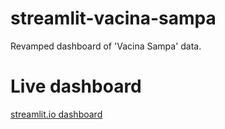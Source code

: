 # streamlit-vacina-sampa

Revamped dashboard of 'Vacina Sampa' data.

# Live dashboard

[streamlit.io dashboard](https://app-vacina-sampa.streamlit.app/)